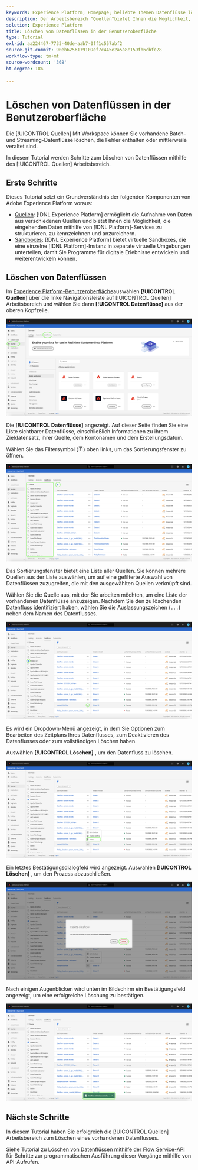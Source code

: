 ```yaml
---
keywords: Experience Platform; Homepage; beliebte Themen Datenflüsse löschen
description: Der Arbeitsbereich "Quellen"bietet Ihnen die Möglichkeit, vorhandene Batch- und Streaming-Datenflüsse zu löschen, die Fehler enthalten oder mittlerweile veraltet sind.
solution: Experience Platform
title: Löschen von Datenflüssen in der Benutzeroberfläche
type: Tutorial
exl-id: aa224467-7733-40de-aab7-0ff1c557abf2
source-git-commit: 90eb6256179109ef7c445e2a5a8c159fb6cbfe28
workflow-type: tm+mt
source-wordcount: '368'
ht-degree: 18%

---
```


# Löschen von Datenflüssen in der Benutzeroberfläche

Die [!UICONTROL Quellen] Mit Workspace können Sie vorhandene Batch- und Streaming-Datenflüsse löschen, die Fehler enthalten oder mittlerweile veraltet sind.

In diesem Tutorial werden Schritte zum Löschen von Datenflüssen mithilfe des [!UICONTROL Quellen] Arbeitsbereich.

## Erste Schritte

Dieses Tutorial setzt ein Grundverständnis der folgenden Komponenten von Adobe Experience Platform voraus:

- [Quellen](../../home.md): [!DNL Experience Platform] ermöglicht die Aufnahme von Daten aus verschiedenen Quellen und bietet Ihnen die Möglichkeit, die eingehenden Daten mithilfe von [!DNL Platform]-Services zu strukturieren, zu kennzeichnen und anzureichern.
- [Sandboxes](../../../sandboxes/home.md): [!DNL Experience Platform] bietet virtuelle Sandboxes, die eine einzelne [!DNL Platform]-Instanz in separate virtuelle Umgebungen unterteilen, damit Sie Programme für digitale Erlebnisse entwickeln und weiterentwickeln können.

## Löschen von Datenflüssen

Im [Experience Platform-Benutzeroberfläche](https://platform.adobe.com)auswählen **[!UICONTROL Quellen]** über die linke Navigationsleiste auf [!UICONTROL Quellen] Arbeitsbereich und wählen Sie dann **[!UICONTROL Datenflüsse]** aus der oberen Kopfzeile.

![Katalog](../../images/tutorials/delete/catalog.png)

Die **[!UICONTROL Datenflüsse]** angezeigt. Auf dieser Seite finden Sie eine Liste sichtbarer Datenflüsse, einschließlich Informationen zu ihrem Zieldatensatz, ihrer Quelle, dem Kontonamen und dem Erstellungsdatum.

Wählen Sie das Filtersymbol (![filter-icon](../../images/tutorials/delete/filter.png)) oben links, um das Sortierungsfenster zu öffnen.

![Datenflüsse](../../images/tutorials/delete/dataflows.png)

Das Sortierungsfenster bietet eine Liste aller Quellen. Sie können mehrere Quellen aus der Liste auswählen, um auf eine gefilterte Auswahl von Datenflüssen zuzugreifen, die mit den ausgewählten Quellen verknüpft sind.

Wählen Sie die Quelle aus, mit der Sie arbeiten möchten, um eine Liste der vorhandenen Datenflüsse anzuzeigen. Nachdem Sie den zu löschenden Datenfluss identifiziert haben, wählen Sie die Auslassungszeichen (`...`) neben dem Namen des Datenflusses.

![dataflows-filter](../../images/tutorials/delete/dataflows-filter.png)

Es wird ein Dropdown-Menü angezeigt, in dem Sie Optionen zum Bearbeiten des Zeitplans Ihres Datenflusses, zum Deaktivieren des Datenflusses oder zum vollständigen Löschen haben.

Auswählen **[!UICONTROL Löschen]** , um den Datenfluss zu löschen.

![löschen](../../images/tutorials/delete/delete.png)

Ein letztes Bestätigungsdialogfeld wird angezeigt. Auswählen **[!UICONTROL Löschen]** , um den Prozess abzuschließen.

![Bestätigen](../../images/tutorials/delete/confirm.png)

Nach einigen Augenblicken wird unten im Bildschirm ein Bestätigungsfeld angezeigt, um eine erfolgreiche Löschung zu bestätigen.

![bestätigt](../../images/tutorials/delete/confirmed.png)

## Nächste Schritte

In diesem Tutorial haben Sie erfolgreich die [!UICONTROL Quellen] Arbeitsbereich zum Löschen eines vorhandenen Datenflusses.

Siehe Tutorial zu [Löschen von Datenflüssen mithilfe der Flow Service-API](../../tutorials/api/delete-dataflows.md) für Schritte zur programmatischen Ausführung dieser Vorgänge mithilfe von API-Aufrufen.

